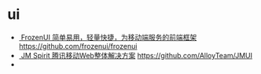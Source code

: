 # ui
- [ FrozenUI 简单易用，轻量快捷，为移动端服务的前端框架](http://frozenui.github.io/)  https://github.com/frozenui/frozenui
- [ JM Spirit 腾讯移动Web整体解决方案](http://alloyteam.github.io/Spirit/)  https://github.com/AlloyTeam/JMUI
- 

